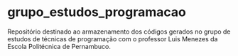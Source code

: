 # grupo_estudos_programacao

Repositório destinado ao armazenamento dos códigos gerados no grupo de estudos de técnicas de programação com o professor Luis Menezes da Escola Politécnica de Pernambuco.
